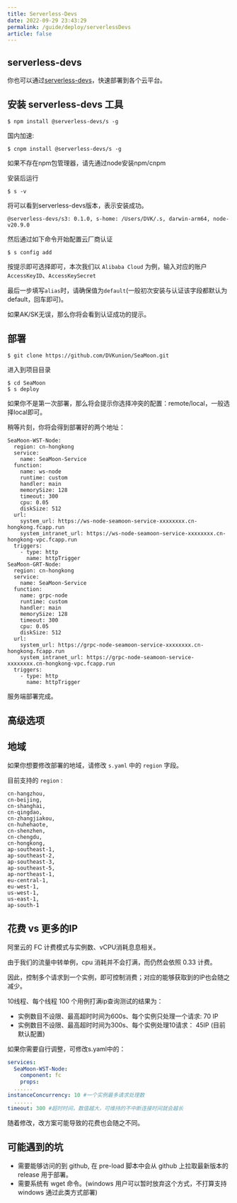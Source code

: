```yaml
---
title: Serverless-Devs
date: 2022-09-29 23:43:29
permalink: /guide/deploy/serverlessDevs
article: false
---
```


## serverless-devs

你也可以通过[serverless-devs](http://www.serverless-devs.com)，快速部署到各个云平台。

## 安装 serverless-devs 工具

```shell
$ npm install @serverless-devs/s -g
```

国内加速:

```shell
$ cnpm install @serverless-devs/s -g
```

如果不存在npm包管理器，请先通过node安装npm/cnpm

安装后运行

```shell
$ s -v
```

将可以看到serverless-devs版本，表示安装成功。

```shell
@serverless-devs/s3: 0.1.0, s-home: /Users/DVK/.s, darwin-arm64, node-v20.9.0
```

然后通过如下命令开始配置云厂商认证

```shell
$ s config add 
```

按提示即可选择即可，本次我们以 `Alibaba Cloud` 为例，输入对应的账户`AccessKeyID`、`AccessKeySecret`

最后一步填写`alias`时，请确保值为`default`(一般初次安装与认证该字段都默认为default，回车即可)。

如果AK/SK无误，那么你将会看到认证成功的提示。

## 部署

```shell
$ git clone https://github.com/DVKunion/SeaMoon.git
```

进入到项目目录

```shell
$ cd SeaMoon
$ s deploy
```

如果你不是第一次部署，那么将会提示你选择冲突的配置：remote/local，一般选择local即可。

稍等片刻，你将会得到部署好的两个地址：

```shell
SeaMoon-WST-Node:
  region: cn-hongkong
  service:
    name: SeaMoon-Service
  function:
    name: ws-node
    runtime: custom
    handler: main
    memorySize: 128
    timeout: 300
    cpu: 0.05
    diskSize: 512
  url:
    system_url: https://ws-node-seamoon-service-xxxxxxxx.cn-hongkong.fcapp.run
    system_intranet_url: https://ws-node-seamoon-service-xxxxxxxx.cn-hongkong-vpc.fcapp.run
  triggers:
    - type: http
      name: httpTrigger
SeaMoon-GRT-Node:
  region: cn-hongkong
  service:
    name: SeaMoon-Service
  function:
    name: grpc-node
    runtime: custom
    handler: main
    memorySize: 128
    timeout: 300
    cpu: 0.05
    diskSize: 512
  url:
    system_url: https://grpc-node-seamoon-service-xxxxxxxx.cn-hongkong.fcapp.run
    system_intranet_url: https://grpc-node-seamoon-service-xxxxxxxx.cn-hongkong-vpc.fcapp.run
  triggers:
    - type: http
      name: httpTrigger
```

服务端部署完成。

## 高级选项

## 地域

如果你想要修改部署的地域，请修改 `s.yaml` 中的 `region` 字段。

目前支持的 `region` :

```
cn-hangzhou, 
cn-beijing, 
cn-shanghai, 
cn-qingdao, 
cn-zhangjiakou, 
cn-huhehaote, 
cn-shenzhen, 
cn-chengdu, 
cn-hongkong, 
ap-southeast-1, 
ap-southeast-2, 
ap-southeast-3, 
ap-southeast-5, 
ap-northeast-1, 
eu-central-1, 
eu-west-1, 
us-west-1, 
us-east-1, 
ap-south-1
```

## 花费 vs 更多的IP

阿里云的 FC 计费模式与实例数、vCPU消耗息息相关。

由于我们的流量中转单例，cpu 消耗并不会打满，而仍然会依照 0.33 计费。

因此，控制多个请求到一个实例，即可控制消费；对应的能够获取到的IP也会随之减少。

10线程、每个线程 100 个用例打满ip查询测试的结果为：

+ 实例数目不设限、最高超时时间为600s、每个实例只处理一个请求: 70 IP
+ 实例数目不设限、最高超时时间为300s、每个实例处理10请求： 45IP (目前默认配置)

如果你需要自行调整，可修改s.yaml中的：

```yaml
services:
  SeaMoon-WST-Node:
    component: fc
    props:
  ......
instanceConcurrency: 10 #一个实例最多请求处理数
  ......
timeout: 300 #超时时间，数值越大，可维持的不中断连接时间就会越长
```

随着修改，改方案可能导致的花费也会随之不同。

## 可能遇到的坑

+ 需要能够访问的到 github, 在 pre-load 脚本中会从 github 上拉取最新版本的 release 用于部署。
+ 需要系统有 wget 命令。(windows 用户可以暂时放弃这个方式，不打算支持 windows 通过此类方式部署)